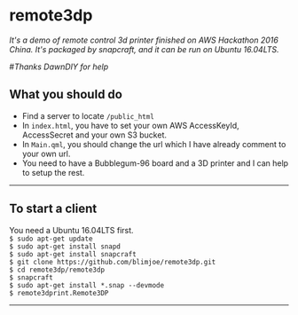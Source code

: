 # remote3dp  
*It's a demo of remote control 3d printer finished on AWS Hackathon 2016 China. It's packaged by snapcraft, and it can be run on Ubuntu 16.04LTS.*   

#*Thanks DawnDIY for help*  
    
## What you should do  
- Find a server to locate `/public_html`    
- In `index.html`, you have to set your own AWS AccessKeyId, AccessSecret and your own S3 bucket.   
- In `Main.qml`, you should change the url which I have already comment to your own url.   
- You need to have a Bubblegum-96 board and a 3D printer and I can help to setup the rest.  
----  
## To start a client  
You need a Ubuntu 16.04LTS first.  
`$ sudo apt-get update`  
`$ sudo apt-get install snapd`  
`$ sudo apt-get install snapcraft`  
`$ git clone https://github.com/blimjoe/remote3dp.git`  
`$ cd remote3dp/remote3dp`  
`$ snapcraft`  
`$ sudo apt-get install *.snap --devmode`  
`$ remote3dprint.Remote3DP`  

---
